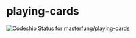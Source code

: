 playing-cards
=============
[ ![Codeship Status for masterfung/playing-cards](https://www.codeship.io/projects/ad1b32f0-ffd7-0131-7895-0aeb6fd0d794/status)](https://www.codeship.io/projects/29808)